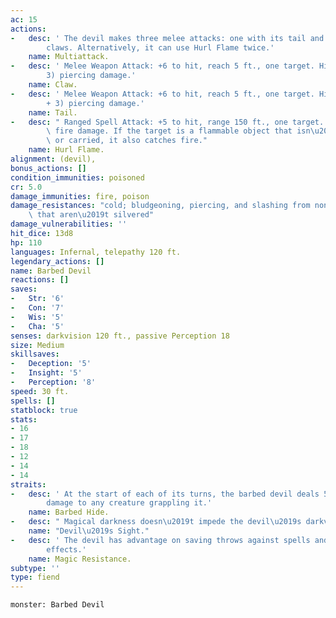 ```yaml
---
ac: 15
actions:
-   desc: ' The devil makes three melee attacks: one with its tail and two with its
        claws. Alternatively, it can use Hurl Flame twice.'
    name: Multiattack.
-   desc: ' Melee Weapon Attack: +6 to hit, reach 5 ft., one target. Hit: 6 (1d6 +
        3) piercing damage.'
    name: Claw.
-   desc: ' Melee Weapon Attack: +6 to hit, reach 5 ft., one target. Hit: 10 (2d6
        + 3) piercing damage.'
    name: Tail.
-   desc: " Ranged Spell Attack: +5 to hit, range 150 ft., one target. Hit: 10 (3d6)\
        \ fire damage. If the target is a flammable object that isn\u2019t being worn\
        \ or carried, it also catches fire."
    name: Hurl Flame.
alignment: (devil),
bonus_actions: []
condition_immunities: poisoned
cr: 5.0
damage_immunities: fire, poison
damage_resistances: "cold; bludgeoning, piercing, and slashing from nonmagical attacks\
    \ that aren\u2019t silvered"
damage_vulnerabilities: ''
hit_dice: 13d8
hp: 110
languages: Infernal, telepathy 120 ft.
legendary_actions: []
name: Barbed Devil
reactions: []
saves:
-   Str: '6'
-   Con: '7'
-   Wis: '5'
-   Cha: '5'
senses: darkvision 120 ft., passive Perception 18
size: Medium
skillsaves:
-   Deception: '5'
-   Insight: '5'
-   Perception: '8'
speed: 30 ft.
spells: []
statblock: true
stats:
- 16
- 17
- 18
- 12
- 14
- 14
straits:
-   desc: ' At the start of each of its turns, the barbed devil deals 5 (1d10) piercing
        damage to any creature grappling it.'
    name: Barbed Hide.
-   desc: " Magical darkness doesn\u2019t impede the devil\u2019s darkvision."
    name: "Devil\u2019s Sight."
-   desc: ' The devil has advantage on saving throws against spells and other magical
        effects.'
    name: Magic Resistance.
subtype: ''
type: fiend
---
```

```statblock
monster: Barbed Devil
```